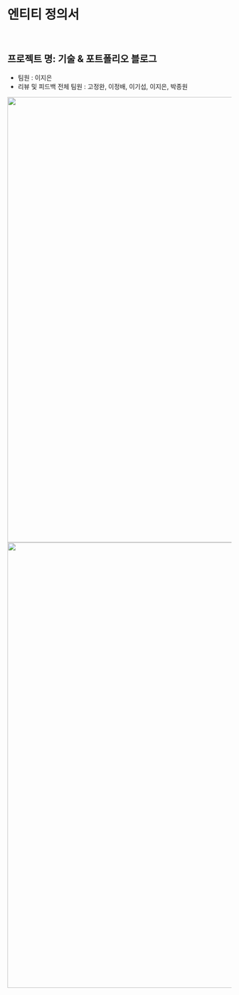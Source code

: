 # 엔티티 정의서
<br>

## 프로젝트 명: 기술 & 포트폴리오 블로그
- 팀원 : 이지은
- 리뷰 및 피드백 전체 팀원 : 고정완, 이정배, 이기섭, 이지은, 박종원

 <img src="https://user-images.githubusercontent.com/49344118/58161764-d40f1e80-7cbb-11e9-9483-39ac374fe238.png" width="1000">
 <img src="https://user-images.githubusercontent.com/49344118/58162145-8ba43080-7cbc-11e9-9133-4e7010ce68ac.png" width="1000">

